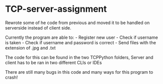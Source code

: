 # TCP-server-assignment
Rewrote some of he code from previous and moved it to be handled on
serverside instead of client side.

Currently the program are able to:
	- Register new user
	- Check if username is taken
	- Check if username and password is correct
	- Send files with the extension of .jpg and .txt

The code for this can be found in the two TCPPython folders, Server
and client has to be ran in two different CLIs or IDEs

There are still many bugs in this code and many ways for this program to crash!
